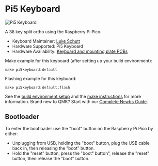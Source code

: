 # Pi5 Keyboard

![Pi5 Keyboard](https://www.flickr.com/photos/155567752@N02/52522025465/)

A 38 key split ortho using the Raspberry Pi Pico.

* Keyboard Maintainer: [Luke Schutt](https://github.com/luke-schutt)
* Hardware Supported: Pi5 Keyboard
* Hardware Availability: [Keyboard and mounting plate PCBs](https://github.com/luke-schutt/Pi5Keyboard)

Make example for this keyboard (after setting up your build environment):

    make pi5keyboard:default

Flashing example for this keyboard:

    make pi5keyboard:default:flash

See the [build environment setup](https://docs.qmk.fm/#/getting_started_build_tools) and the [make instructions](https://docs.qmk.fm/#/getting_started_make_guide) for more information. Brand new to QMK? Start with our [Complete Newbs Guide](https://docs.qmk.fm/#/newbs).

## Bootloader

To enter the bootloader use the "boot" button on the Raspberry Pi Pico by either:

* Unplugging from USB, holding the "boot" button, plug the USB cable back in, then releasing the "boot" button.
* Hold the "reset" button, press the "boot" button", release the "reset" button, then release the "boot" button.
